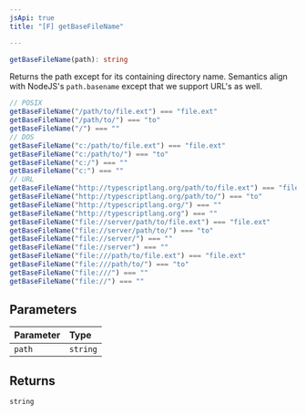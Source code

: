 ```yaml
---
jsApi: true
title: "[F] getBaseFileName"

---
```

```ts
getBaseFileName(path): string
```

Returns the path except for its containing directory name.
Semantics align with NodeJS's `path.basename` except that we support URL's as well.

```ts
// POSIX
getBaseFileName("/path/to/file.ext") === "file.ext"
getBaseFileName("/path/to/") === "to"
getBaseFileName("/") === ""
// DOS
getBaseFileName("c:/path/to/file.ext") === "file.ext"
getBaseFileName("c:/path/to/") === "to"
getBaseFileName("c:/") === ""
getBaseFileName("c:") === ""
// URL
getBaseFileName("http://typescriptlang.org/path/to/file.ext") === "file.ext"
getBaseFileName("http://typescriptlang.org/path/to/") === "to"
getBaseFileName("http://typescriptlang.org/") === ""
getBaseFileName("http://typescriptlang.org") === ""
getBaseFileName("file://server/path/to/file.ext") === "file.ext"
getBaseFileName("file://server/path/to/") === "to"
getBaseFileName("file://server/") === ""
getBaseFileName("file://server") === ""
getBaseFileName("file:///path/to/file.ext") === "file.ext"
getBaseFileName("file:///path/to/") === "to"
getBaseFileName("file:///") === ""
getBaseFileName("file://") === ""
```

## Parameters

| Parameter | Type |
| :------ | :------ |
| `path` | `string` |

## Returns

`string`
